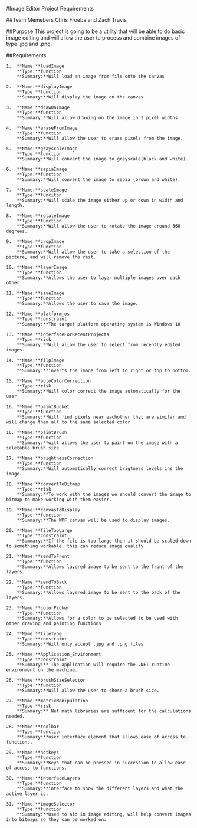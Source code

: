 #Image Editor Project Requirements

##Team Memebers
Chris Froeba and Zach Travis

##Purpose
This project is going to be a utility that will be able to do basic image editing and will allow the user to process and combine images of type .jpg and .png.

##Requirements

	1.	**Name:**loadImage
		**Type:**function
		**Summary:**Will load an image from file onto the canvas

	2.	**Name:**displayImage
		**Type:**function
		**Summary:**Will display the image on the canvas
	
	3.	**Name:**drawOnImage
		**Type:**function
		**Summary:**Will allow drawing on the image in 1 pixel widths

	4.	**Name:**eraseFromImage
		**Type:**function
		**Summary:**Will allow the user to erase pixels from the image.
	
	5.	**Name:**grayscaleImage
		**Type:**function
		**Summary:**Will convert the image to grayscale(black and white).

	6.	**Name:**sepiaImage
		**Type:**function
		**Summary:**Will convert the image to sepia (brown and white).

	7.	**Name:**scaleImage
		**Type:**funciton
		**Summary:**Will scale the image either up or down in width and length.

	8.	**Name:**rotateImage
		**Type:**function
		**Summary:**Will allow the user to rotate the image around 360 degrees.
	
	9.	**Name:**cropImage
		**Type:**function
		**Summary:**Will allow the user to take a selection of the picture, and will remove the rest.

	10.	**Name:**layerImage
		**Type:**function
		**Summary:**Allows the user to layer multiple images over each other.
	
	11.	**Name:**saveImage
		**Type:**function
		**Summary:**Allows the user to save the image.

	12.	**Name:**platform_os
		**Type:**constraint
		**Summary:**The target platform operating system is Windows 10

	13.	**Name:**interfaceForRecentProjects
		**Type:**risk
		**Summary:**Will allow the user to select from recently edited images.

	14.	**Name:**filpImage
		**Type:**function
		**Summary:**inverts the image from left to right or top to bottom.
	
	15.	**Name:**autoColorCorrection
		**Type:**risk
		**Summary:**Will color correct the image automatically for the user

	16.	**Name:**paintBucket
		**Type:**function
		**Summary:**Will find pixels near eachother that are similar and will change them all to the same selected color
	
	16.	**Name:**paintBrush
		**Type:**function
		**Summary:**will allows the user to paint on the image with a seletable brush size

	17.	**Name:**brightnessCorrection
		**Type:**function
		**Summary:**Will automatically correct brigtness levels ins the image.
	
	18.	**Name:**convertToBitmap
		**Type:**risk
		**Summary:**To work with the images we should convert the image to bitmap to make working with them easier.

	19.	**Name:**canvasToDisplay
		**Type:**function
		**Summary:**The WPF canvas will be used to display images.
	
	20.	**Name:**fileTooLarge
		**Type:**constraint
		**Summary:**If the file is too large then it should be scaled down to something workable, this can reduce image quality

	21.	**Name:**sendToFront
		**Type:**function
		**Summary:**Allows layered image to be sent to the front of the layers.
	
	22.	**Name:**sendToBack
		**Type:**function
		**Summary:**Allows layered image to be sent to the back of the layers.

	23.	**Name:**colorPicker
		**Type:**function
		**Summary:**Allows for a color to be selected to be used with other drawing and painting functions

	24.	**Name:**fileType
		**Type:**constraint
		**Summary:**Will only accept .jpg and .png files

	25.	**Name:**Application_Environment
		**Type:**constraint
		**Summary:** The application will require the .NET runtime environment on the machine.
	
	26.	**Name:**brushSizeSelector
		**Type:**function
		**Summary:**Will allow the user to chose a brush size.

	27.	**Name:**matrixManipulation
		**Type:**risk
		**Summary:**.Net math libraries are sufficent for the calculations needed.

	28. **Name:**toolbar
		**Type:**function
		**Summary:**user interface element that allows ease of access to functions.

	29. **Name:**hotkeys
		**Type:**function
		**Summary:**Keys that can be pressed in succession to allow ease of access to functions.

	30. **Name:**interfaceLayers
		**Type:**function
		**Summary:**interface to show the different layers and what the active layer is.

	31. **Name:**imageSelector
		**Type:**function
		**Summary:**Used to aid in image editing, will help convert images into bitmaps so they can be worked on.